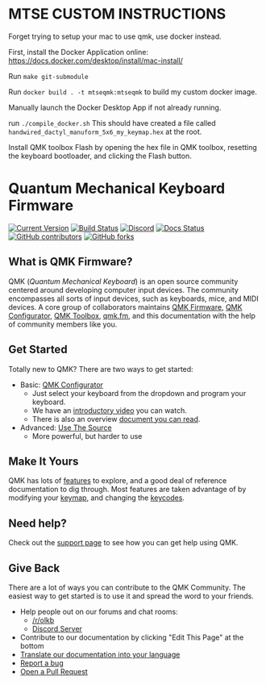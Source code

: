 # MTSE CUSTOM INSTRUCTIONS
Forget trying to setup your mac to use qmk, use docker instead.

First, install the Docker Application online: https://docs.docker.com/desktop/install/mac-install/

Run `make git-submodule`

Run `docker build . -t mtseqmk:mtseqmk` to build my custom docker image.

Manually launch the Docker Desktop App if not already running.

run `./compile_docker.sh`
This should have created a file called `handwired_dactyl_manuform_5x6_my_keymap.hex` at the root.

Install QMK toolbox
Flash by opening the hex file in QMK toolbox, resetting the keyboard bootloader, and clicking the Flash button.


# Quantum Mechanical Keyboard Firmware

[![Current Version](https://img.shields.io/github/tag/qmk/qmk_firmware.svg)](https://github.com/qmk/qmk_firmware/tags)
[![Build Status](https://travis-ci.org/qmk/qmk_firmware.svg?branch=master)](https://travis-ci.org/qmk/qmk_firmware)
[![Discord](https://img.shields.io/discord/440868230475677696.svg)](https://discord.gg/Uq7gcHh)
[![Docs Status](https://img.shields.io/badge/docs-ready-orange.svg)](https://docs.qmk.fm)
[![GitHub contributors](https://img.shields.io/github/contributors/qmk/qmk_firmware.svg)](https://github.com/qmk/qmk_firmware/pulse/monthly)
[![GitHub forks](https://img.shields.io/github/forks/qmk/qmk_firmware.svg?style=social&label=Fork)](https://github.com/qmk/qmk_firmware/)

## What is QMK Firmware?

QMK (*Quantum Mechanical Keyboard*) is an open source community centered around developing computer input devices. The community encompasses all sorts of input devices, such as keyboards, mice, and MIDI devices. A core group of collaborators maintains [QMK Firmware](https://github.com/qmk/qmk_firmware), [QMK Configurator](https://config.qmk.fm), [QMK Toolbox](https://github.com/qmk/qmk_toolbox), [qmk.fm](https://qmk.fm), and this documentation with the help of community members like you.

## Get Started

Totally new to QMK? There are two ways to get started:

* Basic: [QMK Configurator](https://config.qmk.fm)
    * Just select your keyboard from the dropdown and program your keyboard.
    * We have an [introductory video](https://www.youtube.com/watch?v=-imgglzDMdY) you can watch.
    * There is also an overview [document you can read](newbs_building_firmware_configurator.md).
* Advanced: [Use The Source](newbs.md)
    * More powerful, but harder to use

## Make It Yours

QMK has lots of [features](features.md) to explore, and a good deal of reference documentation to dig through. Most features are taken advantage of by modifying your [keymap](keymap.md), and changing the [keycodes](keycodes.md).

## Need help?

Check out the [support page](support.md) to see how you can get help using QMK.

## Give Back

There are a lot of ways you can contribute to the QMK Community. The easiest way to get started is to use it and spread the word to your friends.

* Help people out on our forums and chat rooms:
    * [/r/olkb](https://www.reddit.com/r/olkb/)
    * [Discord Server](https://discord.gg/Uq7gcHh)
* Contribute to our documentation by clicking "Edit This Page" at the bottom
* [Translate our documentation into your language](translating.md)
* [Report a bug](https://github.com/qmk/qmk_firmware/issues/new/choose)
* [Open a Pull Request](contributing.md)
